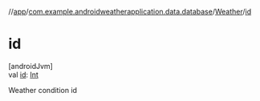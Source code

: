 //[app](../../../index.md)/[com.example.androidweatherapplication.data.database](../index.md)/[Weather](index.md)/[id](id.md)

# id

[androidJvm]\
val [id](id.md): [Int](https://kotlinlang.org/api/latest/jvm/stdlib/kotlin/-int/index.html)

Weather condition id

